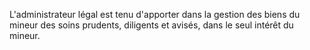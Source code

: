 L'administrateur légal est tenu d'apporter dans la gestion des biens du mineur des soins prudents, diligents et avisés, dans le seul intérêt du mineur.  
